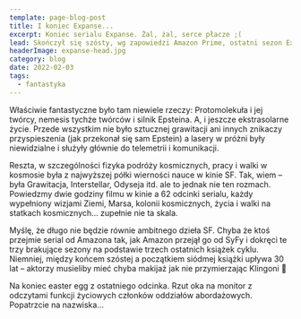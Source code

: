 ```yaml
---
template: page-blog-post
title: I koniec Expanse...
excerpt: Koniec serialu Expanse. Żal, żal, serce płacze ;(
lead: Skończył się szósty, wg zapowiedzi Amazon Prime, ostatni sezon Expanse. Żal, żal, serce płacze, był to bowiem chyba najtwardszy serial SF ever.
headerImage: expanse-head.jpg
category: blog
date: 2022-02-03
tags:
  - fantastyka
---
```


Właściwie fantastyczne było tam niewiele rzeczy: Protomolekuła i jej twórcy, nemesis tychże twórców i silnik Epsteina. A, i jeszcze ekstrasolarne życie. Przede wszystkim nie było sztucznej grawitacji ani innych znikaczy przyspieszenia (jak przekonał się sam Epstein) a lasery w próżni były niewidzialne i służyły głównie do telemetrii i komunikacji.

Reszta, w szczególności fizyka podróży kosmicznych, pracy i walki w kosmosie była z najwyższej półki wierności nauce w kinie SF. Tak, wiem – była Grawitacja, Interstellar, Odyseja itd. ale to jednak nie ten rozmach. Powiedzmy dwie godziny filmu w kinie a 62 odcinki serialu, każdy wypełniony wizjami Ziemi, Marsa, kolonii kosmicznych, życia i walki na statkach kosmicznych… zupełnie nie ta skala.

Myślę, że długo nie będzie równie ambitnego dzieła SF. Chyba że ktoś przejmie serial od Amazona tak, jak Amazon przejął go od SyFy i dokręci te trzy brakujące sezony na podstawie trzech ostatnich książek cyklu. Niemniej, między końcem szóstej a początkiem siódmej książki upływa 30 lat – aktorzy musieliby mieć chyba makijaż jak nie przymierzając Klingoni 🙂

Na koniec easter egg z ostatniego odcinka. Rzut oka na monitor z odczytami funkcji życiowych członków oddziałów abordażowych. Popatrzcie na nazwiska…

<block id="article-img1" type="media" template="lightbox-image" src="expanse-boarding-party-names.jpg" title="Drużyny abordażowe" />